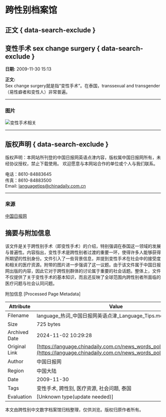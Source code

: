 # 跨性别档案馆

## 正文 { data-search-exclude }


## 变性手术 sex change surgery { data-search-exclude }
**日期:** 2009-11-30 15:13

**正文:**  
Sex change surgery就是指“变性手术”。在泰国，transsexual and transgender（易性癖者和变性人）非常普遍。

---

### 图片
![变性手术相关](http://language.chinadaily.com.cn/images/2015/p-1.jpg)

---

## 版权声明  { data-search-exclude }
版权声明：本网站所刊登的中国日报网英语点津内容，版权属中国日报网所有，未经协议授权，禁止下载使用。 欢迎愿意与本网站合作的单位或个人与我们联系。

电话：8610-84883645  
传真：8610-84883500  
Email: languagetips@chinadaily.com.cn

--- 

### 来源
[中国日报网](http://language.chinadaily.com.cn)

## 摘要与附加信息

<!-- tcd_abstract -->
该文件是关于跨性别手术（即变性手术）的介绍，特别强调在泰国这一领域的发展与普遍性。内容指出，变性手术是跨性别者过渡的重要一环，使得许多人能够获得所期望的性别身份。文件引入了一些背景信息，并提到变性手术在社会中的接受度和相关的医疗资源。附带的图片进一步强调了这一议题。由于该文件属于中国日报网出版的内容，因此它对于跨性别群体的讨论属于重要的社会话题。整体上，文件不仅提供了关于变性手术的基本知识，而且还反映了全球范围内跨性别者所面临的医疗问题与社会认同问题。
<!-- tcd_abstract_end -->

附加信息 [Processed Page Metadata]

| Attribute       | Value                                  |
|-----------------|----------------------------------------|
| Filename        | language_热词_中国日报网英语点津_Language_Tips.md                             |
| Size            | 725 bytes                           |
| Archived Date   | 2024-11-02 10:29:28                             |
| Original Link   | [https://language.chinadaily.com.cn/news_words_politics_107.html](https://language.chinadaily.com.cn/news_words_politics_107.html)                       |
| Author          | 中国日报网                               |
| Region          | 中国大陆                               |
| Date            | 2009-11-30                                 |
| Tags            | 变性手术, 跨性别, 医疗资源, 社会问题, 泰国                                 |
| Evaluation            | [Unknown type(update needed)]                                 |
<!-- tcd_table_end -->

本文由跨性别中文数字档案馆归档整理，仅供浏览。版权归原作者所有。
